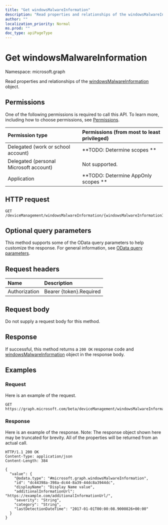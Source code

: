 ```yaml
---
title: "Get windowsMalwareInformation"
description: "Read properties and relationships of the windowsMalwareInformation object."
author: ""
localization_priority: Normal
ms.prod: ""
doc_type: apiPageType
---
```


# Get windowsMalwareInformation

Namespace: microsoft.graph

Read properties and relationships of the [windowsMalwareInformation](../resources/windowsmalwareinformation.md) object.

## Permissions
One of the following permissions is required to call this API. To learn more, including how to choose permissions, see [Permissions](/concepts/permissions-reference.md).

|Permission type|Permissions (from most to least privileged)|
|:---|:---|
|Delegated (work or school account)|**TODO: Determine scopes **|
|Delegated (personal Microsoft account)|Not supported.|
|Application|**TODO: Determine AppOnly scopes **|

## HTTP request
<!-- {
  "blockType": "ignored"
}
-->
``` http
GET /deviceManagement/windowsMalwareInformation/{windowsMalwareInformationId}
```

## Optional query parameters
This method supports some of the OData query parameters to help customize the response. For general information, see [OData query parameters](/graph/query-parameters).

## Request headers
|Name|Description|
|:---|:---|
|Authorization|Bearer {token}.Required|

## Request body
Do not supply a request body for this method.

## Response
If successful, this method returns a `200 OK` response code and [windowsMalwareInformation](../resources/windowsmalwareinformation.md) object in the response body.

## Examples

### Request
Here is an example of the request.
<!-- {
  "blockType": "request",
  "name": "get_windowsmalwareinformation"
}
-->
``` http
GET https://graph.microsoft.com/beta/deviceManagement/windowsMalwareInformation/{windowsMalwareInformationId}
```

### Response
Here is an example of the response. Note: The response object shown here may be truncated for brevity. All of the properties will be returned from an actual call.
<!-- {
  "blockType": "response",
  "truncated": true,
  "@odata.type": "microsoft.graph.windowsMalwareInformation"
}
-->
``` http
HTTP/1.1 200 OK
Content-Type: application/json
Content-Length: 384

{
  "value": {
    "@odata.type": "#microsoft.graph.windowsMalwareInformation",
    "id": "dc44398a-398a-dc44-8a39-44dc8a3944dc",
    "displayName": "Display Name value",
    "additionalInformationUrl": "https://example.com/additionalInformationUrl/",
    "severity": "String",
    "category": "String",
    "lastDetectionDateTime": "2017-01-01T00:00:08.9000826+00:00"
  }
}
```

